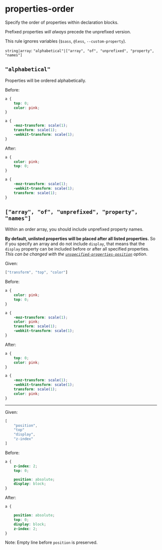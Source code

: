 # properties-order

Specify the order of properties within declaration blocks.

Prefixed properties *will always* precede the unprefixed version.

This rule ignores variables (`$sass`, `@less`, `--custom-property`).

`string|array`: `"alphabetical"|["array", "of", "unprefixed", "property", "names"]`

## `"alphabetical"`

Properties will be ordered alphabetically.

Before:

```css
a {
	top: 0;
	color: pink;
}

a {
	-moz-transform: scale(1);
	transform: scale(1);
	-webkit-transform: scale(1);
}
```

After:

```css
a {
	color: pink;
	top: 0;
}

a {
	-moz-transform: scale(1);
	-webkit-transform: scale(1);
	transform: scale(1);
}
```

## `["array", "of", "unprefixed", "property", "names"]`

Within an order array, you should include unprefixed property names.

**By default, unlisted properties will be placed after all listed properties.** So if you specify an array and do not include `display`, that means that the `display` property can be included before or after all specified properties. *This can be changed with the [`unspecified-properties-position`](./unspecified-properties-position.md) option*.

Given:

```js
["transform", "top", "color"]
```

Before:

```css
a {
	color: pink;
	top: 0;
}

a {
	-moz-transform: scale(1);
	color: pink;
	transform: scale(1);
	-webkit-transform: scale(1);
}
```

After:

```css
a {
	top: 0;
	color: pink;
}

a {
	-moz-transform: scale(1);
	-webkit-transform: scale(1);
	transform: scale(1);
	color: pink;
}
```

---

Given:

```js
[
	"position",
	"top"
	"display",
	"z-index"
]
```

Before:

```css
a {
	z-index: 2;
	top: 0;

	position: absolute;
	display: block;
}
```

After:

```css
a {

	position: absolute;
	top: 0;
	display: block;
	z-index: 2;
}
```

Note: Empty line before `position` is preserved.
